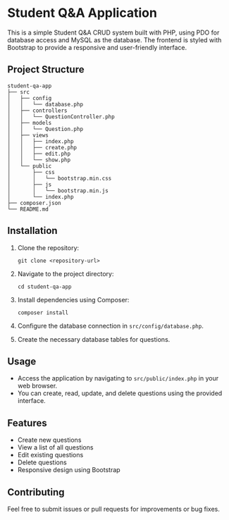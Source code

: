# Student Q&A Application

This is a simple Student Q&A CRUD system built with PHP, using PDO for database access and MySQL as the database. The frontend is styled with Bootstrap to provide a responsive and user-friendly interface.

## Project Structure

```
student-qa-app
├── src
│   ├── config
│   │   └── database.php
│   ├── controllers
│   │   └── QuestionController.php
│   ├── models
│   │   └── Question.php
│   ├── views
│   │   ├── index.php
│   │   ├── create.php
│   │   ├── edit.php
│   │   └── show.php
│   └── public
│       ├── css
│       │   └── bootstrap.min.css
│       ├── js
│       │   └── bootstrap.min.js
│       └── index.php
├── composer.json
└── README.md
```

## Installation

1. Clone the repository:
   ```
   git clone <repository-url>
   ```

2. Navigate to the project directory:
   ```
   cd student-qa-app
   ```

3. Install dependencies using Composer:
   ```
   composer install
   ```

4. Configure the database connection in `src/config/database.php`.

5. Create the necessary database tables for questions.

## Usage

- Access the application by navigating to `src/public/index.php` in your web browser.
- You can create, read, update, and delete questions using the provided interface.

## Features

- Create new questions
- View a list of all questions
- Edit existing questions
- Delete questions
- Responsive design using Bootstrap

## Contributing

Feel free to submit issues or pull requests for improvements or bug fixes.